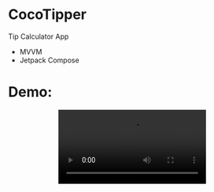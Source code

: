 # CocoTipper
Tip Calculator App
- MVVM
- Jetpack Compose
# Demo:

<div align="center">
  <video src=[CocoTipperDemoVideo.webm](https://github.com/ianttta/CocoTipper/assets/135581442/2fa889a9-be5d-4be8-af20-ba856b4b5fb4) />
</div>
